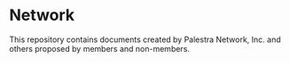 # Network

This repository contains documents created by Palestra Network, Inc. and others proposed by members and non-members.

